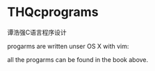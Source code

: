 THQcprograms
============

谭浩强C语言程序设计

progarms are written unser OS X with vim:

all the progarms can be found in the book above.
